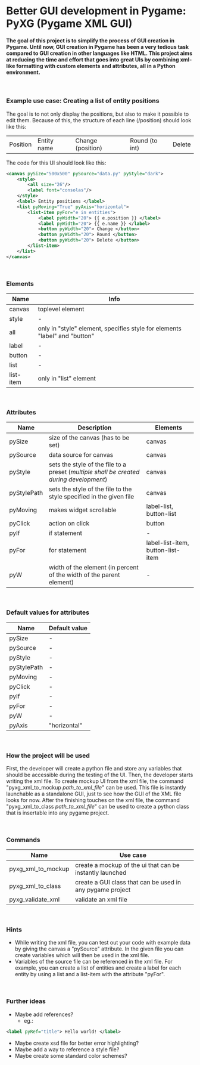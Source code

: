 # Better GUI development in Pygame: PyXG (Pygame XML GUI)

#### The goal of this project is to simplify the process of GUI creation in Pygame. Until now, GUI creation in Pygame has been a very tedious task compared to GUI creation in other languages like HTML. This project aims at reducing the time and effort that goes into great UIs by combining xml-like formatting with custom elements and attributes, all in a Python environment.
&nbsp;

### Example use case: Creating a list of entity positions
The goal is to not only display the positions, but also
to make it possible to edit them. Because of this, the
structure of each line (/position) should look like this:

<table>
	<tr>
		<td> Position
		</td>
		<td> Entity name
		</td>
		<td> Change (position)
		</td>
		<td> Round (to int)
		</td>
		<td> Delete
		</td>
	</tr>
</table>

The code for this UI should look like this:
```xml
<canvas pySize="500x500" pySource="data.py" pyStyle="dark">
	<style>
		<all size="26"/>
		<label font="consolas"/>
	</style>
	<label> Entity positions </label>
	<list pyMoving="True" pyAxis="horizontal">
		<list-item pyFor="e in entities">
			<label pyWidth="20"> {{ e.position }} </label>
			<label pyWidth="20"> {{ e.name }} </label>
			<button pyWidth="20"> Change </button>
			<button pyWidth="20"> Round </button>
			<button pyWidth="20"> Delete </button>
		</list-item>
	</list>
</canvas>
```

&nbsp;
### Elements
Name | Info
-|-
canvas | toplevel element
style | -
all | only in "style" element, specifies style for elements "label" and "button"
label | -
button | -
list | -
list-item | only in "list" element

&nbsp;
### Attributes
Name | Description | Elements
-|-|-
pySize | size of the canvas (has to be set) | canvas
pySource | data source for canvas | canvas
pyStyle | sets the style of the file to a preset (_multiple shall be created during development_) | canvas
pyStylePath | sets the style of the file to the style specified in the given file | canvas
pyMoving | makes widget scrollable | label-list, button-list
pyClick | action on click | button
pyIf | if statement | -
pyFor | for statement | label-list-item, button-list-item
pyW | width of the element (in percent of the width of the parent element) | -

&nbsp;
### Default values for attributes
Name | Default value
-|-
pySize | -
pySource | -
pyStyle | -
pyStylePath | -
pyMoving | -
pyClick | -
pyIf | -
pyFor | -
pyW | -
pyAxis | "horizontal"

&nbsp;
### How the project will be used
First, the developer will create a python file and store any variables that should be accessible during the testing of the UI. Then, the developer starts writing the xml file. To create mockup UI from the xml file, the command "pyxg_xml_to_mockup _path_to_xml_file_" can be used. This file is instantly launchable as a standalone GUI, just to see how the GUI of the XML file looks for now. After the finishing touches on the xml file, the command "pyxg_xml_to_class _path_to_xml_file_" can be used to create a python class that is insertable into any pygame project.

&nbsp;
### Commands
Name | Use case
-|-
pyxg_xml_to_mockup | create a mockup of the ui that can be instantly launched
pyxg_xml_to_class | create a GUI class that can be used in any pygame project
pyxg_validate_xml | validate an xml file

&nbsp;
### Hints
- While writing the xml file, you can test out your code with example data by giving the canvas a "pySource" attribute. In the given file you can create variables which will then be used in the xml file.
- Variables of the source file can be referenced in the xml file. For example, you can create a list of entities and create a label for each entity by using a list and a list-item with the attribute "pyFor".

&nbsp;
### Further ideas
- Maybe add references?
	+ eg.:
```xml
<label pyRef="title"> Hello world! </label>
```
- Maybe create xsd file for better error highlighting?
- Maybe add a way to reference a style file?
- Maybe create some standard color schemes?